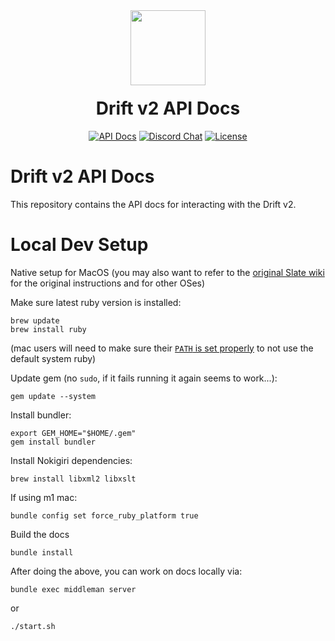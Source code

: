 <div align="center">
  <img height="120x" src="https://uploads-ssl.webflow.com/611580035ad59b20437eb024/616f97a42f5637c4517d0193_Logo%20(1)%20(1).png" />

  <h1 style="margin-top:20px;">Drift v2 API Docs</h1>

  <p>
    <a href="https://drift-labs.github.io/v2-teacher"><img alt="API Docs" src="https://img.shields.io/badge/docs-tutorials-blueviolet" /></a>
    <a href="https://discord.com/channels/849494028176588802/878700556904980500"><img alt="Discord Chat" src="https://img.shields.io/discord/889577356681945098?color=blueviolet" /></a>
    <a href="https://opensource.org/licenses/Apache-2.0"><img alt="License" src="https://img.shields.io/github/license/project-serum/anchor?color=blueviolet" /></a>
  </p>
</div>

# Drift v2 API Docs

This repository contains the API docs for interacting with the Drift v2.

# Local Dev Setup

Native setup for MacOS (you may also want to refer to the [original Slate wiki](https://github.com/slatedocs/slate/wiki/Using-Slate-Natively) for the original instructions and for other OSes)

Make sure latest ruby version is installed:

```
brew update
brew install ruby
```

(mac users will need to make sure their [`PATH` is set properly](https://mac.install.guide/ruby/13.html) to not use the default system ruby)

Update gem (no `sudo`, if it fails running it again seems to work...):

```
gem update --system
```

Install bundler:

```
export GEM_HOME="$HOME/.gem"
gem install bundler
```

Install Nokigiri dependencies:

```
brew install libxml2 libxslt
```

If using m1 mac:

```
bundle config set force_ruby_platform true
```

Build the docs

```
bundle install
```

After doing the above, you can work on docs locally via:

```
bundle exec middleman server
```

or

```
./start.sh
```
